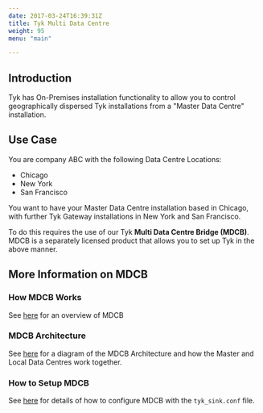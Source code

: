 ```yaml
---
date: 2017-03-24T16:39:31Z
title: Tyk Multi Data Centre
weight: 95
menu: "main"

---
```


## <a name="introduction"></a>Introduction
Tyk has On-Premises installation functionality to allow you to control geographically dispersed Tyk installations from a "Master Data Centre" installation.

## <a name="use-case"></a>Use Case 

You are company ABC with the following Data Centre Locations:

* Chicago
* New York
* San Francisco

You want to have your Master Data Centre installation based in Chicago, with further Tyk Gateway installations in New York and San Francisco.

To do this requires the use of our Tyk **Multi Data Centre Bridge (MDCB)**. MDCB is a separately licensed product that allows you to set up Tyk in the above manner.

## <a name="more-mdsb-info"></a>More Information on MDCB

### How MDCB Works

See [here](https://tyk.io/docs/manage-multiple-environments/with-on-premise/multi-data-center-bridge/#how-tyk-mdcb-works) for an overview of MDCB

### MDCB Architecture
See [here](https://tyk.io/docs/manage-multiple-environments/with-on-premise/multi-data-center-bridge/#logical-architecture) for a diagram of the MDCB Architecture and how the Master and Local Data Centres work together.

### How to Setup MDCB

See [here](https://tyk.io/docs/manage-multiple-environments/with-on-premise/multi-data-center-bridge/mdcb-setup/) for details of how to configure MDCB with the `tyk_sink.conf` file.




